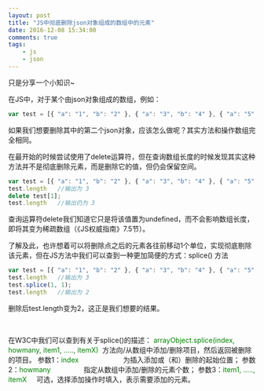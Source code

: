 ```yaml
---
layout: post
title: "JS中彻底删除json对象组成的数组中的元素"
date: 2016-12-08 15:34:00
comments: true
tags: 
	- js
	- json
---
```


<p>只是分享一个小知识~</p>
<p>在JS中，对于某个由json对象组成的数组，例如：</p>

```js
var test = [{ "a": "1", "b": "2" }, { "a": "3", "b": "4" }, { "a": "5", "b": "6" }];
```

<p>如果我们想要删除其中的第二个json对象，应该怎么做呢？其实方法和操作数组完全相同。</p>
<!-- more -->
<p>在最开始的时候尝试使用了delete运算符，但在查询数组长度的时候发现其实这种方法并不是彻底删除元素，而是删除它的值，但仍会保留空间。</p>

```js
var test = [{ "a": "1", "b": "2" }, { "a": "3", "b": "4" }, { "a": "5", "b": "6" }];
test.length   //输出为 3
delete test[1];
test.length   //输出仍为 3
```

<p>查询运算符delete我们知道它只是将该值置为undefined，而不会影响数组长度，即将其变为稀疏数组（《JS权威指南》7.5节）。</p>

<p>了解及此，也许想着可以将删除点之后的元素各往前移动1个单位，实现彻底剔除该元素，但在JS方法中我们可以查到一种更加简便的方式：splice() 方法</p>

```js
var test = [{ "a": "1", "b": "2" }, { "a": "3", "b": "4" }, { "a": "5", "b": "6" }];
test.length   //输出为 3
test.splice(1, 1);
test.length   //输出为 2
```

<p>删除后test.length变为2，这正是我们想要的结果。</p>
<br>
<p>在W3C中我们可以查到有关于splice()的描述：
<span style="color: #008000">arrayObject.splice(index, howmany, item1, ....., itemX) </span>&nbsp;方法向/从数组中添加/删除项目，然后返回被删除的项目。
参数1：<span style="color: #008000">index</span> &nbsp; &nbsp; &nbsp; &nbsp; &nbsp; &nbsp; &nbsp; &nbsp; &nbsp; &nbsp; &nbsp; 为插入添加或（和）删除的起始位置；
参数2：<span style="color: #008000">howmany</span> &nbsp; &nbsp; &nbsp; &nbsp; &nbsp; &nbsp; &nbsp; &nbsp; 指定从数组中添加/删除的元素个数；
参数3：<span style="color: #008000">item1, ....., itemX</span> &nbsp; &nbsp; 可选，选择添加操作时填入，表示需要添加的元素。</p>